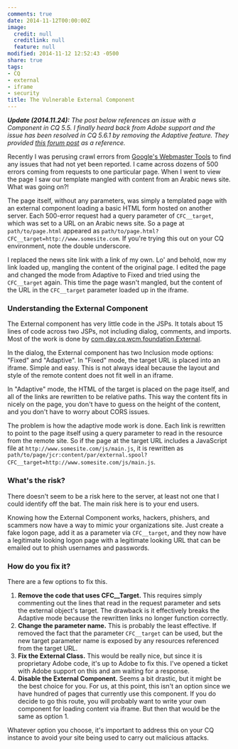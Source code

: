 ```yaml
---
comments: true
date: 2014-11-12T00:00:00Z
image:
  credit: null
  creditlink: null
  feature: null
modified: 2014-11-12 12:52:43 -0500
share: true
tags:
- CQ
- external
- iframe
- security
title: The Vulnerable External Component
---
```


***Update (2014.11.24):** The post below references an issue with a Component in CQ 5.5. I finally heard back from Adobe support and the issue has been resolved in CQ 5.6.1 by removing the Adaptive feature. They provided [this forum post](http://help-forums.adobe.com/content/adobeforums/en/experience-manager-forum/adobe-experience-manager.topic.312.html/forum__75v9-hi_in_cq_5_5the.html) as a reference.*

Recently I was perusing crawl errors from [Google's Webmaster Tools](https://www.google.com/webmasters/tools/) to find any issues that had not yet been reported. I came across dozens of 500 errors coming from requests to one particular page. When I went to view the page I saw our template mangled with content from an Arabic news site. What was going on?!

The page itself, without any parameters, was simply a templated page with an external component loading a basic HTML form hosted on another server. Each 500-error request had a query parameter of `CFC__target`, which was set to a URL on an Arabic news site. So a page at `path/to/page.html` appeared as `path/to/page.html?CFC__target=http://www.somesite.com`. If you're trying this out on your CQ environment, note the double underscore.

I replaced the news site link with a link of my own. Lo' and behold, now my link loaded up, mangling the content of the original page. I edited the page and changed the mode from Adaptive to Fixed and tried using the `CFC__target` again. This time the page wasn't mangled, but the content of the URL in the `CFC__target` parameter loaded up in the iframe.

### Understanding the External Component

The External component has very little code in the JSPs. It totals about 15 lines of code across two JSPs, not including dialog, comments, and imports. Most of the work is done by [com.day.cq.wcm.foundation.External](http://docs.adobe.com/docs/en/cq/current/javadoc/com/day/cq/wcm/foundation/External.html).

In the dialog, the External component has two Inclusion mode options: "Fixed" and "Adaptive". In "Fixed" mode, the target URL is placed into an iframe. Simple and easy. This is not always ideal because the layout and style of the remote content does not fit well in an iframe. 

In "Adaptive" mode, the HTML of the target is placed on the page itself, and all of the links are rewritten to be relative paths. This way the content fits in nicely on the page, you don't have to guess on the height of the content, and you don't have to worry about CORS issues.

The problem is how the adaptive mode work is done. Each link is rewritten to point to the page itself using a query parameter to read in the resource from the remote site. So if the page at the target URL includes a JavaScript file at `http://www.somesite.com/js/main.js`, it is rewritten as `path/to/page/jcr:content/par/external.spool?CFC__target=http://www.somesite.com/js/main.js`.

### What's the risk?

There doesn't seem to be a risk here to the server, at least not one that I could identify off the bat. The main risk here is to your end users.

Knowing how the External Component works, hackers, phishers, and scammers now have a way to mimic your organizations site. Just create a fake logon page, add it as a parameter via `CFC__target`, and they now have a legitimate looking logon page with a legitimate looking URL that can be emailed out to phish usernames and passwords.

### How do you fix it?

There are a few options to fix this. 

1. **Remove the code that uses CFC__Target.** This requires simply commenting out the lines that read in the request parameter and sets the external object's target. The drawback is it effectively breaks the Adaptive mode because the rewritten links no longer function correctly.
2. **Change the parameter name.** This is probably the least effective. If removed the fact that the parameter `CFC__target` can be used, but the new target parameter name is exposed by any resources referenced from the target URL.
3. **Fix the External Class.** This would be really nice, but since it is proprietary Adobe code, it's up to Adobe to fix this. I've opened a ticket with Adobe support on this and am waiting for a response.
3. **Disable the External Component.** Seems a bit drastic, but it might be the best choice for you. For us, at this point, this isn't an option since we have hundred of pages that currently use this component. If you do decide to go this route, you will probably want to write your own component for loading content via iframe. But then that would be the same as option 1.

Whatever option you choose, it's important to address this on your CQ instance to avoid your site being used to carry out malicious attacks.
